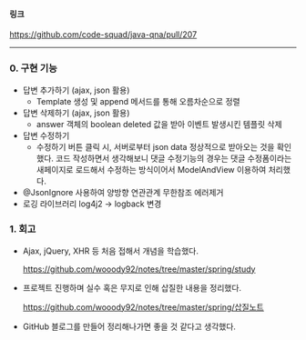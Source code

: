 #### 링크

https://github.com/code-squad/java-qna/pull/207

-----
### 0. 구현 기능

- 답변 추가하기 (ajax, json 활용)
  - Template 생성 및 append 메서드를 통해 오름차순으로 정렬
- 답변 삭제하기 (ajax, json 활용)
  - answer 객체의 boolean deleted 값을 받아 이벤트 발생시킨 템플릿 삭제
- 답변 수정하기
  - 수정하기 버튼 클릭 시, 서버로부터 json data 정상적으로 받아오는 것을 확인했다. 코드 작성하면서 생각해보니 댓글 수정기능의 경우는 댓글 수정폼이라는 새페이지로 로드해서 수정하는 방식이어서 ModelAndView 이용하여 처리했다.
- @JsonIgnore 사용하여 양방향 연관관계 무한참조 에러제거
- 로깅 라이브러리 log4j2 -> logback 변경

### 1. 회고

- Ajax, jQuery, XHR 등 처음 접해서 개념을 학습했다.

  https://github.com/wooody92/notes/tree/master/spring/study

- 프로젝트 진행하며 실수 혹은 무지로 인해 삽질한 내용을 정리했다.

  https://github.com/wooody92/notes/tree/master/spring/삽질노트

- GitHub 블로그를 만들어 정리해나가면 좋을 것 같다고 생각했다.

